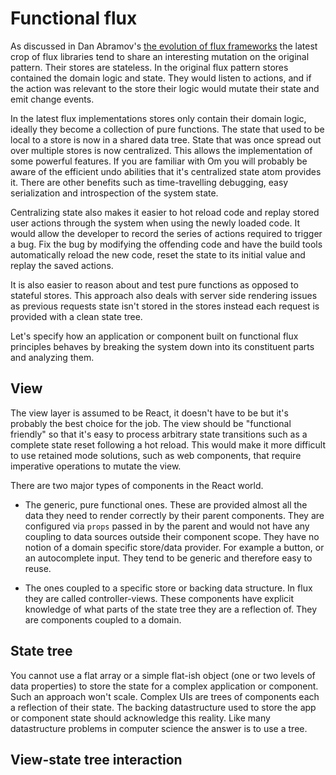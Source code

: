 # Functional flux

As discussed in Dan Abramov's
[the evolution of flux frameworks](https://medium.com/@dan_abramov/the-evolution-of-flux-frameworks-6c16ad26bb31)
the latest crop of flux libraries tend to share an interesting mutation on the original pattern. Their stores
are stateless. In the original flux pattern stores contained the domain logic and state. They would listen to actions,
and if the action was relevant to the store their logic would mutate their state and emit change events.

In the latest flux implementations stores only contain their domain logic, ideally they become a collection of pure
functions. The state that used to be local to a store is now in a shared data tree. State that was once spread out over
multiple stores is now centralized. This allows the implementation of some powerful features. If you are familiar with
Om you will probably be aware of the efficient undo abilities that it's centralized state atom provides it. There are
other benefits such as time-travelling debugging, easy serialization and introspection of the system state.

Centralizing state also makes it easier to hot reload code and replay stored user actions through the system when using
the newly loaded code. It would allow the developer to record the series of actions required to trigger a bug. Fix the
bug by modifying the offending code and have the build tools automatically reload the new code, reset the state to its
initial value and replay the saved actions.

It is also easier to reason about and test pure functions as opposed to stateful stores. This approach also deals with
server side rendering issues as previous requests state isn't stored in the stores instead each request is provided
with a clean state tree.

Let's specify how an application or component built on functional flux principles behaves by breaking the system down
into its constituent parts and analyzing them.

## View

The view layer is assumed to be React, it doesn't have to be but it's probably the best choice for the job. The view
should be "functional friendly" so that it's easy to process arbitrary state transitions such as a complete state
reset following a hot reload. This would make it more difficult to use retained mode solutions, such as web components,
that require imperative operations to mutate the view.

There are two major types of components in the React world.

 * The generic, pure functional ones. These are provided almost all the data they need to render correctly by their
 parent components. They are configured via `props` passed in by the parent and would not have any coupling to data
 sources outside their component scope. They have no notion of a domain specific store/data provider. For example a
 button, or an autocomplete input. They tend to be generic and therefore easy to reuse.

 * The ones coupled to a specific store or backing data structure. In flux they are called controller-views. These
 components have explicit knowledge of what parts of the state tree they are a reflection of. They are components
 coupled to a domain.

## State tree

You cannot use a flat array or a simple flat-ish object (one or two levels of data properties) to store the state for a
complex application or component. Such an approach won't scale. Complex UIs are trees of components each a reflection
of their state. The backing datastructure used to store the app or component state should acknowledge this reality.
Like many datastructure problems in computer science the answer is to use a tree.

## View-state tree interaction

